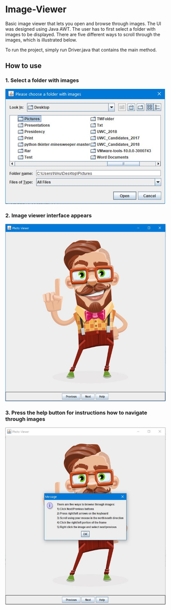 # Image-Viewer
Basic image viewer that lets you open and browse through images. The UI was designed using Java AWT. The user has to first select a folder with images to be displayed.
There are five different ways to scroll through the images, which is illustrated below.

To run the project, simply run Driver.java that contains the main method.

## How to use
### 1. Select a folder with images
![](images/folder_selection.JPG)
### 2. Image viewer interface appears
<img src="images/image_viewer.JPG" height="555">

### 3. Press the help button for instructions how to navigate through images
<img src="images/image_viewer_instructions.JPG" height="555">
